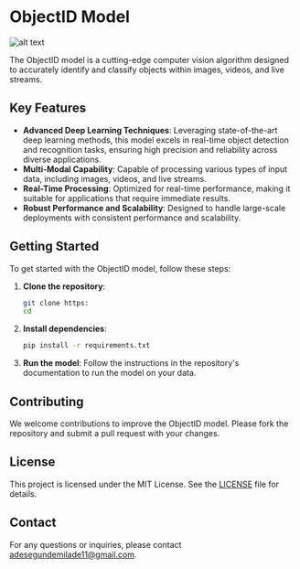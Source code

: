 # ObjectID Model


![alt text](Image/kit.png)



The ObjectID model is a cutting-edge computer vision algorithm designed to accurately identify and classify objects within images, videos, and live streams.

## Key Features

- **Advanced Deep Learning Techniques**: Leveraging state-of-the-art deep learning methods, this model excels in real-time object detection and recognition tasks, ensuring high precision and reliability across diverse applications.
- **Multi-Modal Capability**: Capable of processing various types of input data, including images, videos, and live streams.
- **Real-Time Processing**: Optimized for real-time performance, making it suitable for applications that require immediate results.
- **Robust Performance and Scalability**: Designed to handle large-scale deployments with consistent performance and scalability.

## Getting Started

To get started with the ObjectID model, follow these steps:

1. **Clone the repository**:
   ```bash
   git clone https:
   cd
   ```

2. **Install dependencies**:
   ```bash
   pip install -r requirements.txt
   ```

3. **Run the model**:
   Follow the instructions in the repository's documentation to run the model on your data.

## Contributing

We welcome contributions to improve the ObjectID model. Please fork the repository and submit a pull request with your changes.

## License

This project is licensed under the MIT License. See the [LICENSE](LICENSE) file for details.

## Contact

For any questions or inquiries, please contact [adesegundemilade11@gmail.com](mailto:adsegundemilade11@gmail.com).


